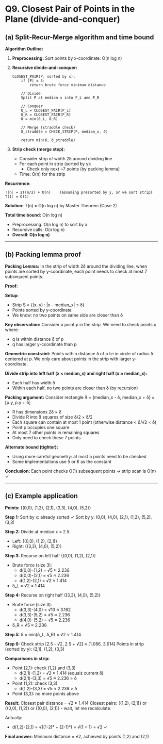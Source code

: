 # Q9. Closest Pair of Points in the Plane (divide-and-conquer)

## (a) Split-Recur-Merge algorithm and time bound

**Algorithm Outline:**

1. **Preprocessing:** Sort points by x-coordinate: O(n log n)

2. **Recursive divide-and-conquer:**
   ```
   CLOSEST_PAIR(P, sorted by x):
       if |P| ≤ 3:
           return brute force minimum distance
       
       // Divide
       Split P at median x into P_L and P_R
       
       // Conquer
       δ_L = CLOSEST_PAIR(P_L)
       δ_R = CLOSEST_PAIR(P_R)
       δ = min(δ_L, δ_R)
       
       // Merge (straddle check)
       δ_straddle = CHECK_STRIP(P, median_x, δ)
       
       return min(δ, δ_straddle)
   ```

3. **Strip check (merge step):**
   - Consider strip of width 2δ around dividing line
   - For each point in strip (sorted by y):
     - Check only next ~7 points (by packing lemma)
   - Time: O(n) for the strip

**Recurrence:**
```
T(n) = 2T(n/2) + O(n)    (assuming presorted by y, or we sort strip)
T(1) = O(1)
```

**Solution:** T(n) = O(n log n) by Master Theorem (Case 2)

**Total time bound:** O(n log n)
- Preprocessing: O(n log n) to sort by x
- Recursive calls: O(n log n)
- **Overall: O(n log n)**

---

## (b) Packing lemma proof

**Packing Lemma:** In the strip of width 2δ around the dividing line, when points are sorted by y-coordinate, each point needs to check at most 7 subsequent points.

**Proof:**

**Setup:**
- Strip S = {(x, y) : |x - median_x| ≤ δ}
- Points sorted by y-coordinate
- We know: no two points on same side are closer than δ

**Key observation:**
Consider a point p in the strip. We need to check points q where:
- q is within distance δ of p
- q has larger y-coordinate than p

**Geometric constraint:**
Points within distance δ of p lie in circle of radius δ centered at p.
We only care about points in the strip with larger y-coordinate.

**Divide strip into left half (x < median_x) and right half (x ≥ median_x):**
- Each half has width δ
- Within each half, no two points are closer than δ (by recursion)

**Packing argument:**
Consider rectangle R = [median_x - δ, median_x + δ] × [p.y, p.y + δ]
- R has dimensions 2δ × δ
- Divide R into 8 squares of size δ/2 × δ/2
- Each square can contain at most 1 point (otherwise distance < δ/√2 < δ)
- Point p occupies one square
- At most 7 other points in remaining squares
- Only need to check these 7 points

**Alternate bound (tighter):**
- Using more careful geometry: at most 5 points need to be checked
- Some implementations use 5 or 6 as the constant

**Conclusion:** Each point checks O(1) subsequent points → strip scan is O(n) ✓

---

## (c) Example application

**Points:** {(0,0), (1,2), (2,1), (3,3), (4,0), (5,2)}

**Step 1:** Sort by x: already sorted ✓
Sort by y: (0,0), (4,0), (2,1), (1,2), (5,2), (3,3)

**Step 2:** Divide at median x = 2.5
- Left: {(0,0), (1,2), (2,1)}
- Right: {(3,3), (4,0), (5,2)}

**Step 3:** Recurse on left half {(0,0), (1,2), (2,1)}
- Brute force (size 3):
  - d(0,0)-(1,2) = √5 ≈ 2.236
  - d(0,0)-(2,1) = √5 ≈ 2.236
  - d(1,2)-(2,1) = √2 ≈ 1.414
- δ_L = √2 ≈ 1.414

**Step 4:** Recurse on right half {(3,3), (4,0), (5,2)}
- Brute force (size 3):
  - d(3,3)-(4,0) = √10 ≈ 3.162
  - d(3,3)-(5,2) = √5 ≈ 2.236
  - d(4,0)-(5,2) = √5 ≈ 2.236
- δ_R = √5 ≈ 2.236

**Step 5:** δ = min(δ_L, δ_R) = √2 ≈ 1.414

**Step 6:** Check strip [2.5 - √2, 2.5 + √2] ≈ [1.086, 3.914]
Points in strip (sorted by y): (2,1), (1,2), (3,3)

**Comparisons in strip:**
- Point (2,1): check (1,2) and (3,3)
  - d(2,1)-(1,2) = √2 ≈ 1.414 (equals current δ)
  - d(2,1)-(3,3) = √5 ≈ 2.236 > δ
- Point (1,2): check (3,3)
  - d(1,2)-(3,3) = √5 ≈ 2.236 > δ
- Point (3,3): no more points above

**Result:** Closest pair distance = √2 ≈ 1.414
Closest pairs: {(1,2), (2,1)} or {(0,0), (1,2)} or {(0,0), (2,1)} - wait, let me recalculate:

Actually:
- d(1,2)-(2,1) = √((1-2)² + (2-1)²) = √(1 + 1) = √2 ✓

**Final answer:** Minimum distance = √2, achieved by points (1,2) and (2,1)
